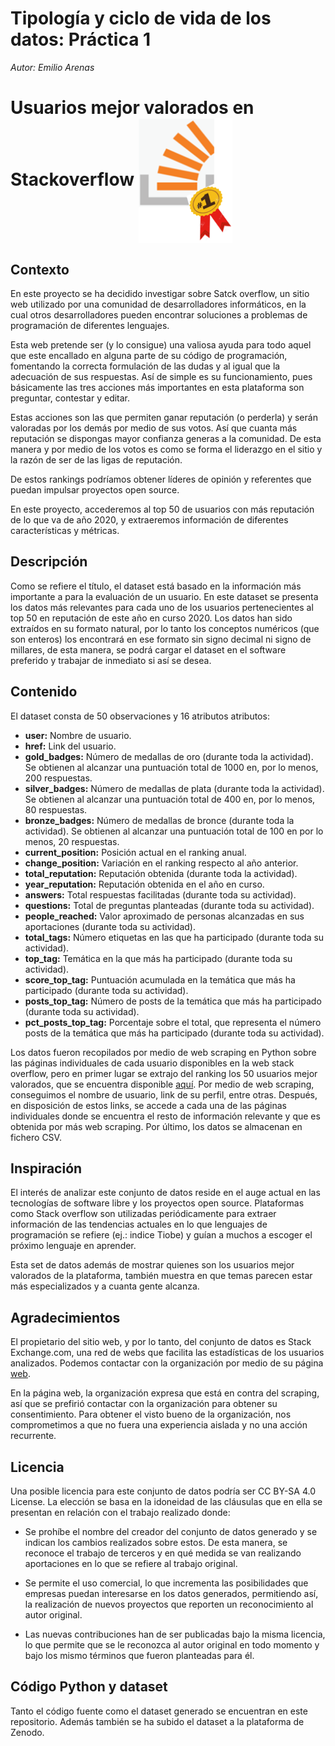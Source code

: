 <div class="fluid-row" id="header">
<h1 class="title toc-ignore">Tipología y ciclo de vida de los datos: Práctica 1</h1>
<p class="author"><em>Autor: Emilio Arenas</em></p>
</div>

# Usuarios mejor valorados en Stackoverflow <img align="center" width="150" height="200" src="image/Imagen1.png"> 

## Contexto

En este proyecto se ha decidido investigar sobre Satck overflow, un sitio web utilizado por una comunidad de desarrolladores informáticos, en la cual otros desarrolladores pueden encontrar soluciones a problemas de programación de diferentes lenguajes.

Esta web pretende ser (y lo consigue) una valiosa ayuda para todo aquel que este encallado en alguna parte de su código de programación, fomentando la correcta formulación de las dudas y al igual que la adecuación de sus respuestas. Así de simple es su funcionamiento, pues básicamente las tres acciones más importantes en esta plataforma son preguntar, contestar y editar.

Estas acciones son las que permiten ganar reputación (o perderla) y serán valoradas por los demás por medio de sus votos. Así que cuanta más reputación se dispongas mayor confianza generas a la comunidad. De esta manera y por medio de los votos es como se forma el liderazgo en el sitio y la razón de ser de las ligas de reputación.

De estos rankings podríamos obtener líderes de opinión y referentes que puedan impulsar proyectos open source.

En este proyecto, accederemos al top 50 de usuarios con más reputación de lo que va de año 2020, y extraeremos información de diferentes características y métricas.


## Descripción

Como se refiere el título, el dataset está basado en la información más importante a para la evaluación de un usuario. En este dataset se presenta los datos más relevantes para cada uno de los usuarios pertenecientes al top 50 en reputación de este año en curso 2020. Los datos han sido extraídos en su formato natural, por lo tanto los conceptos numéricos (que son enteros) los encontrará en ese formato sin signo decimal ni signo de millares, de esta manera, se podrá cargar el dataset en el software preferido y trabajar de inmediato si así se desea.

## Contenido

El dataset consta de 50 observaciones y 16 atributos atributos:

- **user:** Nombre de usuario.
- **href:** Link del usuario.
- **gold_badges:** Número de medallas de oro (durante toda la actividad). Se obtienen al alcanzar una puntuación total de 1000 en, por lo menos, 200 respuestas.
- **silver_badges:** Número de medallas de plata (durante toda la actividad). Se obtienen al alcanzar una puntuación total de 400 en, por lo menos, 80 respuestas.
- **bronze_badges:** Número de medallas de bronce (durante toda la actividad). Se obtienen al alcanzar una puntuación total de 100 en por lo menos, 20 respuestas.
- **current_position:** Posición actual en el ranking anual.
- **change_position:** Variación en el ranking respecto al año anterior.
- **total_reputation:** Reputación obtenida (durante toda la actividad).
- **year_reputation:** Reputación obtenida en el año en curso.
- **answers:** Total respuestas facilitadas (durante toda su actividad).
- **questions:** Total de preguntas planteadas (durante toda su actividad).
- **people_reached:** Valor aproximado de personas alcanzadas en sus aportaciones (durante toda su actividad).
- **total_tags:** Número etiquetas en las que ha participado (durante toda su actividad).
- **top_tag:** Temática en la que más ha participado (durante toda su actividad).
- **score_top_tag:** Puntuación acumulada en la temática que más ha participado (durante toda su actividad).
- **posts_top_tag:** Número de posts de la temática que más ha participado (durante toda su actividad).
- **pct_posts_top_tag:** Porcentaje sobre el total, que representa el número posts de la temática que más ha participado (durante toda su actividad).

Los datos fueron recopilados por medio de web scraping en Python sobre las páginas individuales de cada usuario disponibles en la web stack overflow, pero en primer lugar se extrajo del ranking los 50 usuarios mejor valorados, que se encuentra disponible [aquí](https://stackexchange.com/leagues). Por medio de web scraping, conseguimos el nombre de usuario, link de su perfil, entre otras. Después, en disposición de estos links, se accede a cada una de las páginas individuales donde se encuentra el resto de información relevante y que es obtenida por más web scraping. Por último, los datos se almacenan en fichero CSV.


## Inspiración

El interés de analizar este conjunto de datos reside en el auge actual en las tecnologías de software libre y los proyectos open source. Plataformas como Stack overflow son utilizadas periódicamente para extraer información de las tendencias actuales en lo que lenguajes de programación se refiere (ej.: indice Tiobe) y guían a muchos a escoger el próximo lenguaje en aprender.

Esta set de datos además de mostrar quienes son los usuarios mejor valorados de la plataforma, también muestra en que temas parecen estar más especializados y a cuanta gente alcanza.


## Agradecimientos

El propietario del sitio web, y por lo tanto, del conjunto de datos es Stack Exchange.com, una red de webs que facilita las estadísticas de los usuarios analizados. Podemos contactar con la organización por medio de su página [web](https://stackoverflow.com/contact?referrer=https://stackoverflow.com/company/compensation/calculator).

En la página web, la organización expresa que está en contra del scraping, así que se prefirió contactar con la organización para obtener su consentimiento. Para obtener el visto bueno de la organización, nos comprometimos a que no fuera una experiencia aislada y no una acción recurrente.

## Licencia

Una posible licencia para este conjunto de datos podría ser  CC BY-SA 4.0 License. La elección se basa en la idoneidad de las cláusulas que en ella se presentan en relación con el trabajo realizado donde:

- Se prohíbe el nombre del creador del conjunto de datos generado y se indican los cambios realizados sobre estos. De esta manera, se reconoce el trabajo de terceros y en qué medida se van realizando aportaciones en lo que se refiere al trabajo original.

- Se permite el uso comercial, lo que incrementa las posibilidades que empresas puedan interesarse en los datos generados, permitiendo así, la realización de nuevos proyectos que reporten un reconocimiento al autor original.

- Las nuevas contribuciones han de ser publicadas bajo la misma licencia, lo que permite que se le reconozca al autor original en todo momento y bajo los mismo términos que fueron planteadas para él.

## Código Python y dataset

Tanto el código fuente como el dataset generado se encuentran en este repositorio. Además también se ha subido el dataset a la plataforma de Zenodo.
